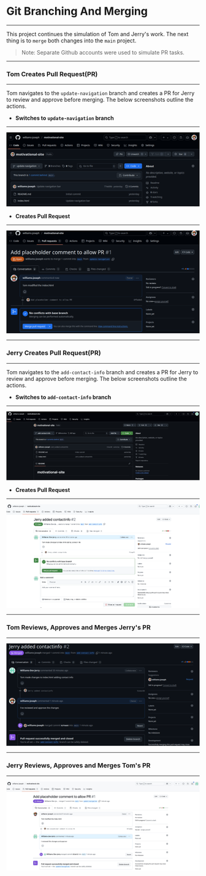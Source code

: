 # Git Branching And Merging
---
This project continues the simulation of Tom and Jerry's work. The next thing is to `merge` both changes into the `main` project.

>Note: Separate Github accounts were used to simulate PR tasks.
---

### Tom Creates Pull Request(PR)
---
Tom navigates to the `update-navigation` branch and creates a PR for Jerry to review and approve before merging. The below screenshots outline the actions.

- **Switches to `update-navigation` branch**
---
![Tom Switch Branch](Images/tom-switch-branch-to-update-nav.png)

- **Creates Pull Request**
---
![Tom Creates PR](Images/tom-creates-PR.png)

---

### Jerry Creates Pull Request(PR)
---
Tom navigates to the `add-contact-info` branch and creates a PR for Jerry to review and approve before merging. The below screenshots outline the actions.

- **Switches to `add-contact-info` branch**
---
![Jerry Switch Branch](Images/jerry-switch-to-add-contact-info-branch.jpg)

- **Creates Pull Request**
---
![Jerry Creates PR](Images/jerry-creates-PR.png)


---
### Tom Reviews, Approves and Merges Jerry's PR
---
![Tom Reviews Jerry's PR](Images/reviewed-jerry-PR.png)

---
### Jerry Reviews, Approves and Merges Tom's PR
---
![Jerry Reviews Tom's PR](Images/jerry-review-tom-PR.jpg)
